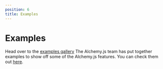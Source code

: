 ```yaml
---
position: 6
title: Examples
---
```


# Examples

Head over to the [examples gallery](../..#/examples)
The Alchemy.js team has put together examples to show off some of the Alchemy.js features.  You can check them out [here](http://graphalchemist.github.io/Alchemy/#/examples).